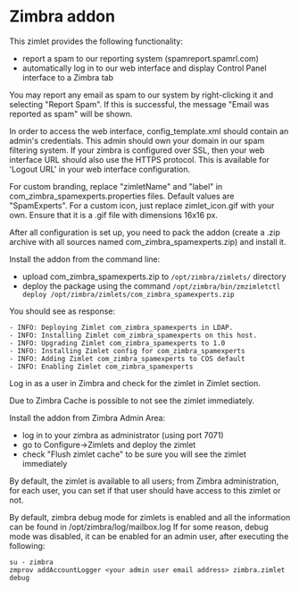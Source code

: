 # Zimbra addon 
 
This zimlet provides the following functionality: 
- report a spam to our reporting system (spamreport.spamrl.com) 
- automatically log in to our web interface and display Control Panel interface to a Zimbra tab 

You may report any email as spam to our system by right-clicking it and selecting "Report Spam". If this is successful, the message "Email was reported as spam" will be shown. 
 
In order to access the web interface, config_template.xml should contain an admin's credentials. This admin should own your domain in our spam filtering system.
If your zimbra is configured over SSL, then your web interface URL should also use the HTTPS protocol. This is available for 'Logout URL' in your web interface configuration.

For custom branding, replace "zimletName" and "label" in com_zimbra_spamexperts.properties files. Default values are "SpamExperts".
For a custom icon, just replace zimlet_icon.gif with your own. Ensure that it is a .gif file with dimensions 16x16 px.

After all configuration is set up, you need to pack the addon (create a .zip archive with all sources named com_zimbra_spamexperts.zip) and install it.

Install the addon from the command line:
- upload com_zimbra_spamexperts.zip to `/opt/zimbra/zimlets/` directory 
- deploy the package using the command `/opt/zimbra/bin/zmzimletctl deploy /opt/zimbra/zimlets/com_zimbra_spamexperts.zip`
 
You should see as response:
 
```
- INFO: Deploying Zimlet com_zimbra_spamexperts in LDAP. 
- INFO: Installing Zimlet com_zimbra_spamexperts on this host. 
- INFO: Upgrading Zimlet com_zimbra_spamexperts to 1.0 
- INFO: Installing Zimlet config for com_zimbra_spamexperts 
- INFO: Adding Zimlet com_zimbra_spamexperts to COS default 
- INFO: Enabling Zimlet com_zimbra_spamexperts 
``` 

Log in as a user in Zimbra and check for the zimlet in Zimlet section. 
 
Due to Zimbra Cache is possible to not see the zimlet immediately.
 
Install the addon from Zimbra Admin Area:
- log in to your zimbra as administrator (using port 7071)
- go to Configure->Zimlets and deploy the zimlet
- check "Flush zimlet cache" to be sure you will see the zimlet immediately

By default, the zimlet is available to all users; from Zimbra administration, for each user, you can set if 
that user should have access to this zimlet or not.

By default, zimbra debug mode for zimlets is enabled and all the information can be found in /opt/zimbra/log/mailbox.log
If for some reason, debug mode was disabled, it can be enabled for an admin user, after executing the following:

```
su - zimbra
zmprov addAccountLogger <your admin user email address> zimbra.zimlet debug
```
